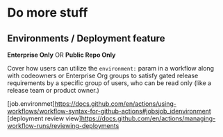 # Do more stuff

## Environments / Deployment feature

**Enterprise Only** OR **Public Repo Only**

Cover how users can utilize the `environment:` param in a workflow
along with codeowners or Enterprise Org groups to satisfy gated release requirements
by a specific group of users, who can be read only (like a release team or product owner.)

[job.environmet]<https://docs.github.com/en/actions/using-workflows/workflow-syntax-for-github-actions#jobsjob_idenvironment>
[deployment review view]<https://docs.github.com/en/actions/managing-workflow-runs/reviewing-deployments>
